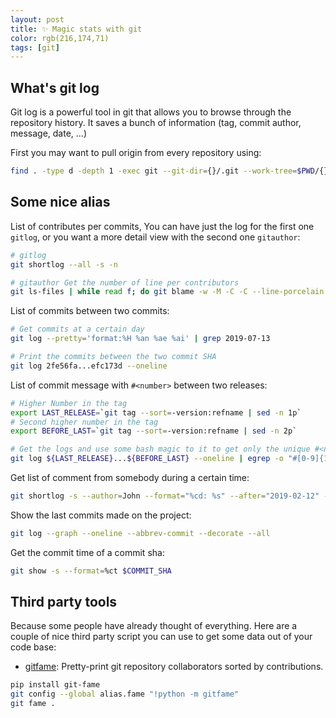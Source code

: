 ```yaml
---
layout: post
title: ✨ Magic stats with git
color: rgb(216,174,71)
tags: [git]
---
```


## What's git log

Git log is a powerful tool in git that allows you to browse through the repository history.
It saves a bunch of information (tag, commit author, message, date, ...)

First you may want to pull origin from every repository using:
```bash
find . -type d -depth 1 -exec git --git-dir={}/.git --work-tree=$PWD/{} pull origin master \;
```

## Some nice alias

List of contributes per commits, 
You can have just the log for the first one `gitlog`, or you want a more detail view with the second one `gitauthor`:

```bash
# gitlog
git shortlog --all -s -n

# gitauthor Get the number of line per contributors
git ls-files | while read f; do git blame -w -M -C -C --line-porcelain "$f" | grep -I '^author '; done | sort -f | uniq -ic | sort -n
```

List of commits between two commits:

```bash
# Get commits at a certain day
git log --pretty='format:%H %an %ae %ai' | grep 2019-07-13  

# Print the commits between the two commit SHA
git log 2fe56fa...efc173d --oneline
```

List of commit message with `#<number>` between two releases:

```bash
# Higher Number in the tag
export LAST_RELEASE=`git tag --sort=-version:refname | sed -n 1p` 
# Second higher number in the tag
export BEFORE_LAST=`git tag --sort=-version:refname | sed -n 2p`  

# Get the logs and use some bash magic to it to get only the unique #<number> worked on. 
git log ${LAST_RELEASE}...${BEFORE_LAST} --oneline | egrep -o "#[0-9]{1,}" | sort | uniq -c | awk '{$1="";print}' | sed 's/^.//'
```

Get list of comment from somebody during a certain time:

```bash
git shortlog -s --author=John --format="%cd: %s" --after="2019-02-12" --before="2019-04-14"
```

Show the last commits made on the project:

```bash
git log --graph --oneline --abbrev-commit --decorate --all
```

Get the commit time of a commit sha:
```bash
git show -s --format=%ct $COMMIT_SHA
```

## Third party tools

Because some people have already thought of everything.
Here are a couple of nice third party script you can use to get some data out of your code base:

  - [gitfame](https://pypi.org/project/git-fame/): Pretty-print git repository collaborators sorted by contributions.
  
```bash
pip install git-fame
git config --global alias.fame "!python -m gitfame"
git fame .
```
